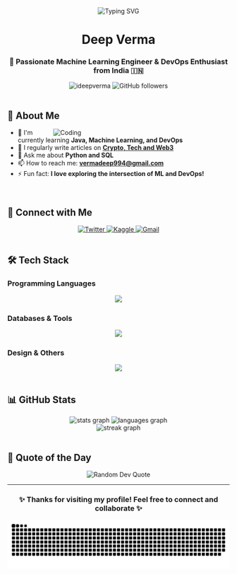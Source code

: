 <div align="center">
  <img src="https://readme-typing-svg.herokuapp.com?font=Fira+Code&pause=1000&color=2E9EF7&center=true&vCenter=true&width=435&lines=Hi+%F0%9F%91%8B%2C+I'm+Deep;Machine+Learning+Enthusiast;DevOps+Explorer;Python+%26+SQL+Expert" alt="Typing SVG" />
</div>

<h1 align="center">Deep Verma</h1>
<h3 align="center">🚀 Passionate Machine Learning Engineer & DevOps Enthusiast from India 🇮🇳</h3>

<div align="center">
  <img src="https://komarev.com/ghpvc/?username=ideepverma&label=Profile%20views&color=0e75b6&style=flat" alt="ideepverma" />
  <img src="https://img.shields.io/github/followers/ideepverma?label=Followers&style=social" alt="GitHub followers" />
</div>

<br/>

## 🌟 About Me

<img align="right" alt="Coding" width="400" src="https://cdn.dribbble.com/users/1162077/screenshots/3848914/programmer.gif">

- 🌱 I'm currently learning **Java, Machine Learning, and DevOps**
- 📝 I regularly write articles on **[Crypto, Tech and Web3](https://your-blog-link.com)**
- 💬 Ask me about **Python and SQL**
- 📫 How to reach me: **vermadeep994@gmail.com**
- ⚡ Fun fact: **I love exploring the intersection of ML and DevOps!**

<br/>

## 🤝 Connect with Me

<div align="center">
  <a href="https://twitter.com/deep_codess" target="_blank">
    <img src="https://img.shields.io/badge/Twitter-1DA1F2?style=for-the-badge&logo=twitter&logoColor=white" alt="Twitter" />
  </a>
  <a href="https://kaggle.com/deep_verma" target="_blank">
    <img src="https://img.shields.io/badge/Kaggle-20BEFF?style=for-the-badge&logo=kaggle&logoColor=white" alt="Kaggle" />
  </a>
  <a href="mailto:vermadeep994@gmail.com" target="_blank">
    <img src="https://img.shields.io/badge/Gmail-D14836?style=for-the-badge&logo=gmail&logoColor=white" alt="Gmail" />
  </a>
</div>

<br/>

## 🛠️ Tech Stack

### Programming Languages
<div align="center">
  <img src="https://skillicons.dev/icons?i=python,java,js" />
</div>

### Databases & Tools
<div align="center">
  <img src="https://skillicons.dev/icons?i=mysql,mongodb,git,linux,spring" />
</div>

### Design & Others
<div align="center">
  <img src="https://skillicons.dev/icons?i=photoshop" />
</div>

<br/>

## 📊 GitHub Stats

<div align="center">
  <img src="https://github-readme-stats.vercel.app/api?username=ideepverma&hide_title=false&hide_rank=false&show_icons=true&include_all_commits=true&count_private=true&disable_animations=false&theme=tokyonight&locale=en&hide_border=false" height="150" alt="stats graph"  />
  <img src="https://github-readme-stats.vercel.app/api/top-langs?username=ideepverma&locale=en&hide_title=false&layout=compact&card_width=320&langs_count=8&theme=tokyonight&hide_border=false" height="150" alt="languages graph"  />
</div>

<div align="center">
  <img src="https://streak-stats.demolab.com?user=ideepverma&locale=en&mode=daily&theme=tokyonight&hide_border=false&border_radius=5" height="150" alt="streak graph"  />
</div>

<br/>



## 💭 Quote of the Day

<div align="center">
  <img src="https://quotes-github-readme.vercel.app/api?type=horizontal&theme=tokyonight" alt="Random Dev Quote" />
</div>

---

<div align="center">
  <h3>✨ Thanks for visiting my profile! Feel free to connect and collaborate ✨</h3>
  
  <img src="https://raw.githubusercontent.com/Platane/snk/output/github-contribution-grid-snake.svg" alt="Snake animation" />
</div>
